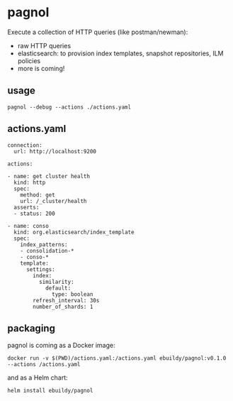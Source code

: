 # pagnol

Execute a collection of HTTP queries (like postman/newman):
* raw HTTP queries
* elasticsearch: to provision index templates, snapshot repositories, ILM policies
* more is coming!

## usage

```
pagnol --debug --actions ./actions.yaml
```

## actions.yaml

```
connection:
  url: http://localhost:9200

actions:

- name: get cluster health
  kind: http
  spec:
    method: get
    url: /_cluster/health
  asserts:
  - status: 200

- name: conso
  kind: org.elasticsearch/index_template
  spec:
    index_patterns:
    - consolidation-*
    - conso-*
    template:
      settings:
        index:
          similarity:
            default:
              type: boolean
        refresh_interval: 30s
        number_of_shards: 1
```

## packaging

pagnol is coming as a Docker image:

```
docker run -v $(PWD)/actions.yaml:/actions.yaml ebuildy/pagnol:v0.1.0 --actions /actions.yaml
```

and as a Helm chart:

```
helm install ebuildy/pagnol 
```
